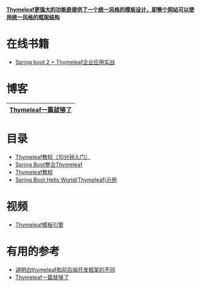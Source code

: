 [**Thymeleaf更强大的功能是提供了一个统一风格的模板设计，即整个网站可以使用统一风格的框架结构**](https://weread.qq.com/web/reader/ca932ea071d7c798ca9a714kea532350240ea5d2f1c4357)


# 在线书籍

* [ Spring boot 2 + Thymeleaf企业应用实战](https://weread.qq.com/web/reader/855325a07184876485505ad)


# 博客
[Thymeleaf一篇就够了](https://developer.aliyun.com/article/769977)|
 ---|


# 目录

* [Thymeleaf教程（10分钟入门）](http://c.biancheng.net/spring_boot/thymeleaf.html)
* [Spring Boot整合Thymeleaf](http://c.biancheng.net/spring_boot/thymeleaf-import.html)
* [Thymeleaf教程](https://www.yiibai.com/thymeleaf)
* [Spring Boot Hello World(Thymeleaf)示例](https://www.yiibai.com/spring-boot/hello-world-example-thymeleaf.html)


# 视频

* [Thymeleaf模板引擎](https://www.bilibili.com/video/av75448557?from=search&seid=7010152502779951608)


# 有用的参考

* [讲明白thymeleaf和前后端开发框架的不同](https://blog.csdn.net/weixin_39999859/article/details/111731341)
* [Thymeleaf一篇就够了](https://developer.aliyun.com/article/769977)
